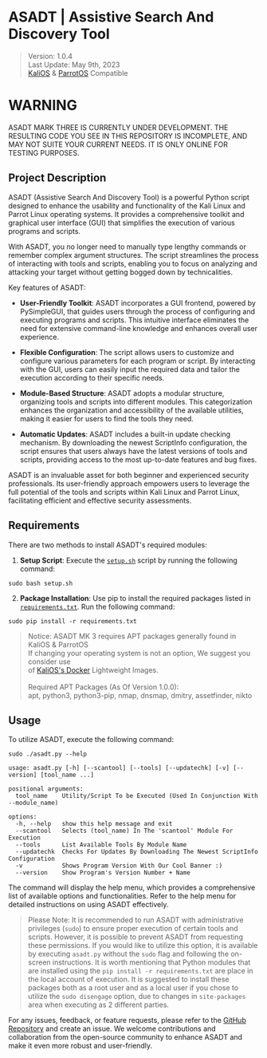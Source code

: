 # ASADT | Assistive Search And Discovery Tool
> Version: 1.0.4 <br>
> Last Update: May 9th, 2023 <br>
> [KaliOS](https://www.kali.org) & [ParrotOS](https://www.parrotsec.org) Compatible


# **WARNING**
ASADT MARK THREE IS CURRENTLY UNDER DEVELOPMENT. THE RESULTING CODE YOU SEE IN THIS REPOSITORY IS INCOMPLETE, AND MAY NOT SUITE YOUR CURRENT NEEDS. IT IS ONLY ONLINE FOR TESTING PURPOSES.

## Project Description

ASADT (Assistive Search And Discovery Tool) is a powerful Python script designed to enhance the usability and functionality of the Kali Linux and Parrot Linux operating systems. It provides a comprehensive toolkit and graphical user interface (GUI) that simplifies the execution of various programs and scripts.

With ASADT, you no longer need to manually type lengthy commands or remember complex argument structures. The script streamlines the process of interacting with tools and scripts, enabling you to focus on analyzing and attacking your target without getting bogged down by technicalities.

Key features of ASADT:

- **User-Friendly Toolkit**: ASADT incorporates a GUI frontend, powered by PySimpleGUI, that guides users through the process of configuring and executing programs and scripts. This intuitive interface eliminates the need for extensive command-line knowledge and enhances overall user experience.

- **Flexible Configuration**: The script allows users to customize and configure various parameters for each program or script. By interacting with the GUI, users can easily input the required data and tailor the execution according to their specific needs.

- **Module-Based Structure**: ASADT adopts a modular structure, organizing tools and scripts into different modules. This categorization enhances the organization and accessibility of the available utilities, making it easier for users to find the tools they need.

- **Automatic Updates**: ASADT includes a built-in update checking mechanism. By downloading the newest ScriptInfo configuration, the script ensures that users always have the latest versions of tools and scripts, providing access to the most up-to-date features and bug fixes.

ASADT is an invaluable asset for both beginner and experienced security professionals. Its user-friendly approach empowers users to leverage the full potential of the tools and scripts within Kali Linux and Parrot Linux, facilitating efficient and effective security assessments.

## Requirements

There are two methods to install ASADT's required modules:

1. **Setup Script**: Execute the [`setup.sh`](setup.sh) script by running the following command:

````
sudo bash setup.sh
````

2. **Package Installation**: Use pip to install the required packages listed in [`requirements.txt`](requirements.txt). Run the following command:

````
sudo pip install -r requirements.txt
````

> Notice: ASADT MK 3 requires APT packages generally found in KaliOS & ParrotOS <br>
> If changing your operating system is not an option, We suggest you consider use <br>
> of [KaliOS's Docker](https://hub.docker.com/search?q=kalilinux&operating_system=linux%2Cwindows&architecture=arm%2Carm64%2Camd64) Lightweight Images. <br> <br>
> Required APT Packages (As Of Version 1.0.0): <br>
> apt, python3, python3-pip, nmap, dnsmap, dmitry, assetfinder, nikto


## Usage
To utilize ASADT, execute the following command:

````
sudo ./asadt.py --help

usage: asadt.py [-h] [--scantool] [--tools] [--updatechk] [-v] [--version] [tool_name ...]

positional arguments:
  tool_name    Utility/Script To be Executed (Used In Conjunction With --module_name)

options:
  -h, --help   show this help message and exit
  --scantool   Selects (tool_name) In The 'scantool' Module For Execution
  --tools      List Available Tools By Module Name
  --updatechk  Checks For Updates By Downloading The Newest ScriptInfo Configuration
  -v           Shows Program Version With Our Cool Banner :)
  --version    Show Program's Version Number + Name
````

The command will display the help menu, which provides a comprehensive list of available options and functionalities. Refer to the help menu for detailed instructions on using ASADT effectively.

> Please Note: It is recommended to run ASADT with administrative privileges (`sudo`) to ensure proper execution of certain tools and scripts. However, it is possible to prevent ASADT from requesting these permissions. If you would like to utilize this option, it is available by executing `asadt.py` without the `sudo` flag and following the on-screen instructions. It is worth mentioning that Python modules that are installed using the `pip install -r requirements.txt` are place in the local account of execution. It is suggested to install these packages both as a root user and as a local user if you chose to utilize the `sudo disengage` option, due to changes in `site-packages` area when executing as 2 different parties.

For any issues, feedback, or feature requests, please refer to the [GitHub Repository](https://github.com/odf-community/ASADT3) and create an issue. We welcome contributions and collaboration from the open-source community to enhance ASADT and make it even more robust and user-friendly.

